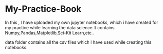 # My-Practice-Book
In this , I have uploaded my own jupyter notebooks, which  i have created for my practice while learning the data science.It contains Numpy,Pandas,Matplotlib,Sci-Kit Learn,etc..


data folder contains all the csv files which I have used while creating this notebooks.

